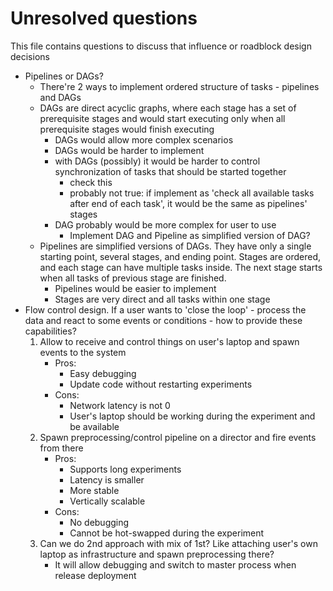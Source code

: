 # Unresolved questions
This file contains questions to discuss that influence or roadblock design decisions
- Pipelines or DAGs?
	- There're 2 ways to implement ordered structure of tasks - pipelines and DAGs
	- DAGs are direct acyclic graphs, where each stage has a set of prerequisite stages and would start executing only when all prerequisite stages would finish executing
		- DAGs would allow more complex scenarios
		- DAGs would be harder to implement
		- with DAGs (possibly) it would be harder to control synchronization of tasks that should be started together
			- check this
			- probably not true: if implement as 'check all available tasks after end of each task', it would be the same as pipelines' stages
		- DAG probably would be more complex for user to use
			- Implement DAG and Pipeline as simplified version of DAG?
	- Pipelines are simplified versions of DAGs. They have only a single starting point, several stages, and ending point. Stages are ordered, and each stage can have multiple tasks inside. The next stage starts when all tasks of previous stage are finished.
		- Pipelines would be easier to implement
		- Stages are very direct and all tasks within one stage 
- Flow control design. If a user wants to 'close the loop' - process the data and react to some events or conditions - how to provide these capabilities?
	1. Allow to receive and control things on user's laptop and spawn events to the system
		- Pros:
			- Easy debugging
			- Update code without restarting experiments
		- Cons:
			- Network latency is not 0
			- User's laptop should be working during the experiment and be available
	2. Spawn preprocessing/control pipeline on a director and fire events from there
		- Pros:
			- Supports long experiments
			- Latency is smaller
			- More stable
			- Vertically scalable
		- Cons:
			- No debugging
			- Cannot be hot-swapped during the experiment
	3. Can we do 2nd approach with mix of 1st? Like attaching user's own laptop as infrastructure and spawn preprocessing there?
		- It will allow debugging and switch to master process when release deployment
